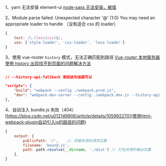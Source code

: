 1、yarn 无法安装 element-ui
[node-sass 无法安装，被墙](https://blog.csdn.net/weixin_42614080/article/details/107052787)

2、Module parse failed: Unexpected character '@' (1:0) You may need an appropriate loader to handle （没有适合 css 的 loader）

```js
{
    test: /\.(less|css)$/,
    use: ['style-loader', 'css-loader', 'less-loader']
}
```

3、使用 vue-router `history` 模式，无法正确匹配到路径
[Vue-router 本地服务器使用 history 出现找不到页面的问题解决方法](https://blog.csdn.net/qq_15902869/article/details/79745070)

```json

// --history-api-fallback 添加这句话就可以

"scripts": {
    "build": "webpack --config ./webpack.prod.js",
    "dev": "webpack-dev-server --config ./webpack.dev.js --history-api-fallback"
},
```

4、自动注入 bundle.js 失败（404）
[https://blog.csdn.net/u012149906/article/details/105992270](使用html-webpack-plugin自动引入js的路径的问题)

```js
{
    output: {
        publicPath: '/',    // 间接资源的请求位置
        filename: 'bound.js',
        path: path.resolve(__dirname, './dist') // 打包资源的输出位置
    },
}
```
